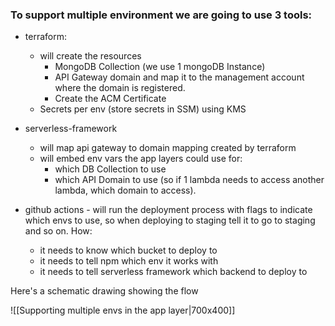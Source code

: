 ### To support multiple environment we are going to use 3 tools:
- terraform: 
	- will create the resources
		- MongoDB Collection (we use 1 mongoDB Instance)
		- API Gateway domain and map it to the management account where the domain is registered.
		- Create the ACM Certificate
	- Secrets per env (store secrets in SSM) using KMS
- serverless-framework
	- will map api gateway to domain mapping created by terraform
	- will embed env vars the app layers could use for:
		- which DB Collection to use
		- which API Domain to use (so if 1 lambda needs to access another lambda, which domain to access).
		
- github actions - will run the deployment process with flags to indicate which envs to use, so when deploying to staging tell it to go to staging and so on. How:
	- it needs to know which bucket to deploy to
	- it needs to tell npm which env it works with
	- it needs to tell serverless framework which backend to deploy to

Here's a schematic drawing showing the flow

![[Supporting multiple envs in the app layer|700x400]]